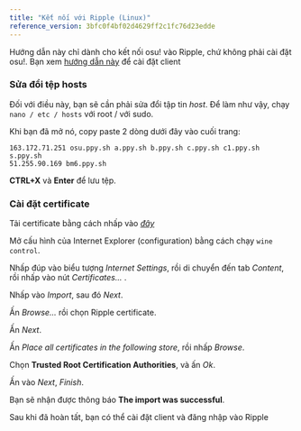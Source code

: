 ```yaml
---
title: "Kết nối với Ripple (Linux)"
reference_version: 3bfc0f4bf02d4629ff2c1fc76d23edde
---
```

Hướng dẫn này chỉ dành cho kết nối osu! vào Ripple, chứ không phải cài đặt osu!. Bạn xem [hướng dẫn này](https://gist.github.com/Francesco149/a2f796683a4e5195458f4bb171d88eb0) để cài đặt client

### Sửa đổi tệp hosts
Đối với điều này, bạn sẽ cần phải sửa đổi tập tin *host*. Để làm như vậy, chạy `nano / etc / hosts` với root / với sudo.

Khi bạn đã mở nó, copy paste 2 dòng dưới đây vào cuối trang:

```
163.172.71.251 osu.ppy.sh a.ppy.sh b.ppy.sh c.ppy.sh c1.ppy.sh s.ppy.sh
51.255.90.169 bm6.ppy.sh
```
**CTRL+X** và **Enter** để lưu tệp.

### Cài đặt certificate
Tải certificate bằng cách nhấp vào [*đây*](https://git.zxq.co/ripple/ripple-server-switcher/raw/master/RippleServerSwitcher/Resources/certificate.cer)

Mở cấu hình của Internet Explorer (configuration) bằng cách chạy `wine control`.

Nhấp đúp vào biểu tượng *Internet Settings*, rồi di chuyển đến tab *Content*, rồi nhấp vào nút *Certificates...* .

Nhấp vào *Import*, sau đó *Next*.

Ấn *Browse...* rồi chọn Ripple certificate.

Ấn *Next*.

Ấn *Place all certificates in the following store*, rồi nhấp *Browse*.

Chọn **Trusted Root Certification Authorities**, và ấn *Ok*.

Ấn vào *Next*, *Finish*.

Bạn sẽ nhận được thông báo **The import was successful**.


Sau khi đã hoàn tất, bạn có thể cài đặt client và đăng nhập vào Ripple

